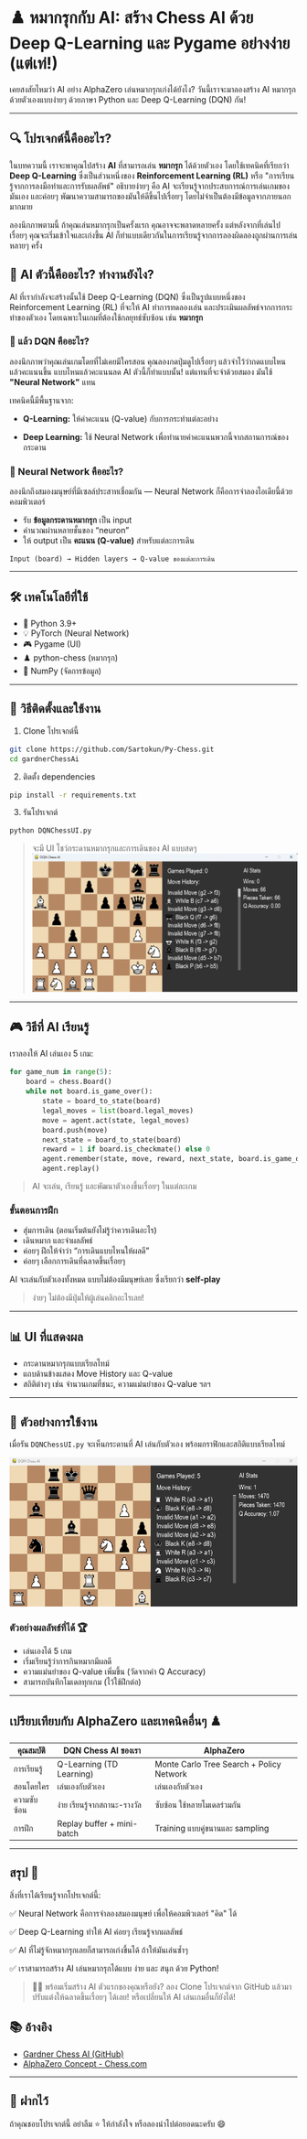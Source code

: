# ♟️ หมากรุกกับ AI: สร้าง Chess AI ด้วย Deep Q-Learning และ Pygame อย่างง่าย (แต่เท่!)

เคยสงสัยไหมว่า AI อย่าง AlphaZero เล่นหมากรุกเก่งได้ยังไง? วันนี้เราจะมาลองสร้าง AI หมากรุกด้วยตัวเองแบบง่ายๆ ด้วยภาษา Python และ Deep Q-Learning (DQN) กัน!

---

## 🔍 โปรเจกต์นี้คืออะไร?

ในบทความนี้ เราจะพาคุณไปสร้าง **AI** ที่สามารถเล่น **หมากรุก** ได้ด้วยตัวเอง โดยใช้เทคนิคที่เรียกว่า **Deep Q-Learning** ซึ่งเป็นส่วนหนึ่งของ **Reinforcement Learning (RL)** หรือ "การเรียนรู้จากการลงมือทำและการรับผลลัพธ์" อธิบายง่ายๆ คือ AI จะเรียนรู้จากประสบการณ์การเล่นเกมของมันเอง และค่อยๆ พัฒนาความสามารถของมันให้ดีขึ้นไปเรื่อยๆ โดยไม่จำเป็นต้องมีข้อมูลจากภายนอกมากมาย

ลองนึกภาพตามนี้ ถ้าคุณเล่นหมากรุกเป็นครั้งแรก คุณอาจจะพลาดหลายครั้ง แต่หลังจากที่เล่นไปเรื่อยๆ คุณจะเริ่มเข้าใจและเก่งขึ้น AI ก็ทำแบบเดียวกันในการเรียนรู้จากการลองผิดลองถูกผ่านการเล่นหลายๆ ครั้ง

## 🧠 AI ตัวนี้คืออะไร? ทำงานยังไง?

AI ที่เรากำลังจะสร้างนั้นใช้ Deep Q-Learning (DQN) ซึ่งเป็นรูปแบบหนึ่งของ Reinforcement Learning (RL) ที่จะให้ AI ทำการทดลองเล่น และประเมินผลลัพธ์จากการกระทำของตัวเอง โดยเฉพาะในเกมที่ต้องใช้กลยุทธ์ซับซ้อน เช่น **หมากรุก**

### 🤖 แล้ว DQN คืออะไร?
ลองนึกภาพว่าคุณเล่นเกมโดยที่ไม่เคยมีใครสอน คุณลองกดปุ่มดูไปเรื่อยๆ แล้วจำไว้ว่ากดแบบไหนแล้วคะแนนขึ้น แบบไหนแล้วคะแนนลด AI ตัวนี้ก็ทำแบบนั้น! แต่แทนที่จะจำด้วยสมอง มันใช้ **"Neural Network"** แทน

เทคนิคนี้มีพื้นฐานจาก:

 - **Q-Learning:** ให้ค่าคะแนน (Q-value) กับการกระทำแต่ละอย่าง

 - **Deep Learning:** ใช้ Neural Network เพื่อทำนายค่าคะแนนพวกนี้จากสถานการณ์ของกระดาน

### 🧠 Neural Network คืออะไร?

ลองนึกถึงสมองมนุษย์ที่มีเซลล์ประสาทเชื่อมกัน — Neural Network ก็คือการจำลองไอเดียนี้ด้วยคอมพิวเตอร์

- รับ **ข้อมูลกระดานหมากรุก** เป็น input
- คำนวณผ่านหลายชั้นของ “neuron”
- ให้ output เป็น **คะแนน (Q-value)** สำหรับแต่ละการเดิน

```
Input (board) → Hidden layers → Q-value ของแต่ละการเดิน
```

---

## 🛠️ เทคโนโลยีที่ใช้

- 🐍 Python 3.9+
- 💡 PyTorch (Neural Network)
- 🎮 Pygame (UI)
- ♟️ python-chess (หมากรุก)
- 🧠 NumPy (จัดการข้อมูล)

---

## 🚀 วิธีติดตั้งและใช้งาน

1. Clone โปรเจกต์นี้
```bash
git clone https://github.com/Sartokun/Py-Chess.git
cd gardnerChessAi
```

2. ติดตั้ง dependencies
```bash
pip install -r requirements.txt
```

3. รันโปรเจกต์
```bash
python DQNChessUI.py
```

> จะมี UI โชว์กระดานหมากรุกและการเดินของ AI แบบสดๆ
![screenshot-placeholder](screenshot/Screenshot%201.png)
---

## 🎮 วิธีที่ AI เรียนรู้

เราลองให้ AI เล่นเอง 5 เกม:
```python
for game_num in range(5):
    board = chess.Board()
    while not board.is_game_over():
        state = board_to_state(board)
        legal_moves = list(board.legal_moves)
        move = agent.act(state, legal_moves)
        board.push(move)
        next_state = board_to_state(board)
        reward = 1 if board.is_checkmate() else 0
        agent.remember(state, move, reward, next_state, board.is_game_over())
        agent.replay()
```
>AI จะเล่น, เรียนรู้ และพัฒนาตัวเองขึ้นเรื่อยๆ ในแต่ละเกม

### ขั้นตอนการฝึก

- สุ่มการเดิน (ตอนเริ่มต้นยังไม่รู้ว่าควรเดินอะไร)
- เดินหมาก และจำผลลัพธ์
- ค่อยๆ ฝึกให้จำว่า “การเดินแบบไหนให้ผลดี”
- ค่อยๆ เลือกการเดินที่ฉลาดขึ้นเรื่อยๆ

AI จะเล่นกับตัวเองทั้งหมด แบบไม่ต้องมีมนุษย์เลย ซึ่งเรียกว่า **self-play**

>ง่ายๆ ไม่ต้องมีปุ่มให้ผู้เล่นคลิกอะไรเลย!

---

## 📊 UI ที่แสดงผล

- กระดานหมากรุกแบบเรียลไทม์
- แถบด้านข้างแสดง Move History และ Q-value
- สถิติต่างๆ เช่น จำนวนเกมที่ชนะ, ความแม่นยำของ Q-value ฯลฯ

---

## 🧪 ตัวอย่างการใช้งาน

เมื่อรัน `DQNChessUI.py` จะเห็นกระดานที่ AI เล่นกับตัวเอง พร้อมกราฟิกและสถิติแบบเรียลไทม์

![screenshot-placeholder](screenshot/Screenshot%202.png)

### ตัวอย่างผลลัพธ์ที่ได้ 🏆
- เล่นเองได้ 5 เกม
- เริ่มเรียนรู้ว่าการกินหมากมีผลดี
- ความแม่นยำของ Q-value เพิ่มขึ้น (วัดจากค่า Q Accuracy)
- สามารถบันทึกโมเดลทุกเกม (ไว้ใช้ฝึกต่อ)

---

## เปรียบเทียบกับ AlphaZero และเทคนิคอื่นๆ ♟️
คุณสมบัติ	| DQN Chess AI ของเรา	| AlphaZero
-----|-----|-----|
การเรียนรู้	| Q-Learning (TD Learning)	| Monte Carlo Tree Search + Policy Network
สอนโดยใคร	| เล่นเองกับตัวเอง	| เล่นเองกับตัวเอง
ความซับซ้อน	| ง่าย เรียนรู้จากสถานะ-รางวัล	| ซับซ้อน ใช้หลายโมเดลร่วมกัน
การฝึก	| Replay buffer + mini-batch	| Training แบบคู่ขนานและ sampling

---

## สรุป 🎯

สิ่งที่เราได้เรียนรู้จากโปรเจกต์นี้:

✅ Neural Network คือการจำลองสมองมนุษย์ เพื่อให้คอมพิวเตอร์ "คิด" ได้

✅ Deep Q-Learning ทำให้ AI ค่อยๆ เรียนรู้จากผลลัพธ์

✅ AI ที่ไม่รู้จักหมากรุกเลยก็สามารถเก่งขึ้นได้ ถ้าให้มันเล่นซ้ำๆ

✅ เราสามารถสร้าง AI เล่นหมากรุกได้แบบ ง่าย และ สนุก ด้วย Python!

>🧑‍💻 พร้อมเริ่มสร้าง AI ตัวแรกของคุณหรือยัง?
ลอง Clone โปรเจกต์จาก GitHub แล้วมาปรับแต่งให้ฉลาดขึ้นเรื่อยๆ ได้เลย! หรือเปลี่ยนให้ AI เล่นเกมอื่นก็ยังได้!

## 📚 อ้างอิง

- [Gardner Chess AI (GitHub)](https://github.com/flowun/gardnerChessAi)
- [AlphaZero Concept - Chess.com](https://www.chess.com/terms/alphazero-chess-engine)

---

## 🙌 ฝากไว้

ถ้าคุณชอบโปรเจกต์นี้ อย่าลืม ⭐️ ให้กำลังใจ หรือลองนำไปต่อยอดนะครับ 😄
